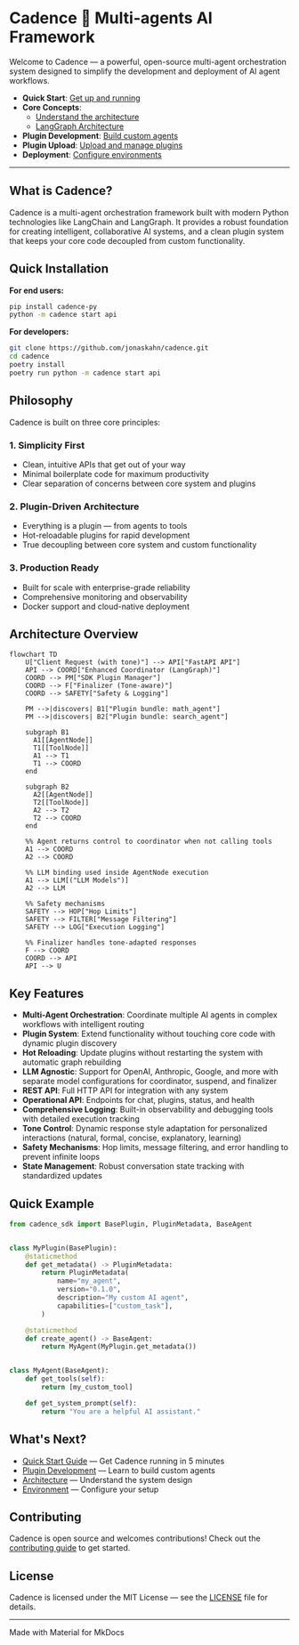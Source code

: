 # Cadence 🤖 Multi-agents AI Framework

Welcome to Cadence — a powerful, open-source multi-agent orchestration system designed to simplify the development and
deployment of AI agent workflows.

- **Quick Start**: [Get up and running](getting-started/quick-start.md)
- **Core Concepts**:
  - [Understand the architecture](concepts/architecture.md)
  - [LangGraph Architecture](concepts/langgraph-architecture.md)
- **Plugin Development**: [Build custom agents](plugins/overview.md)
- **Plugin Upload**: [Upload and manage plugins](plugins/upload-feature.md)
- **Deployment**: [Configure environments](deployment/environment.md)

---

## What is Cadence?

Cadence is a multi-agent orchestration framework built with modern Python technologies like LangChain and LangGraph. It
provides a robust foundation for creating intelligent, collaborative AI systems, and a clean plugin system that keeps
your core code decoupled from custom functionality.

## Quick Installation

**For end users:**

```bash
pip install cadence-py
python -m cadence start api
```

**For developers:**

```bash
git clone https://github.com/jonaskahn/cadence.git
cd cadence
poetry install
poetry run python -m cadence start api
```

## Philosophy

Cadence is built on three core principles:

### 1. Simplicity First

- Clean, intuitive APIs that get out of your way
- Minimal boilerplate code for maximum productivity
- Clear separation of concerns between core system and plugins

### 2. Plugin-Driven Architecture

- Everything is a plugin — from agents to tools
- Hot-reloadable plugins for rapid development
- True decoupling between core system and custom functionality

### 3. Production Ready

- Built for scale with enterprise-grade reliability
- Comprehensive monitoring and observability
- Docker support and cloud-native deployment

## Architecture Overview

```mermaid
flowchart TD
    U["Client Request (with tone)"] --> API["FastAPI API"]
    API --> COORD["Enhanced Coordinator (LangGraph)"]
    COORD --> PM["SDK Plugin Manager"]
    COORD --> F["Finalizer (Tone-aware)"]
    COORD --> SAFETY["Safety & Logging"]

    PM -->|discovers| B1["Plugin bundle: math_agent"]
    PM -->|discovers| B2["Plugin bundle: search_agent"]

    subgraph B1
      A1[[AgentNode]]
      T1[[ToolNode]]
      A1 --> T1
      T1 --> COORD
    end

    subgraph B2
      A2[[AgentNode]]
      T2[[ToolNode]]
      A2 --> T2
      T2 --> COORD
    end

    %% Agent returns control to coordinator when not calling tools
    A1 --> COORD
    A2 --> COORD

    %% LLM binding used inside AgentNode execution
    A1 --> LLM[("LLM Models")]
    A2 --> LLM

    %% Safety mechanisms
    SAFETY --> HOP["Hop Limits"]
    SAFETY --> FILTER["Message Filtering"]
    SAFETY --> LOG["Execution Logging"]

    %% Finalizer handles tone-adapted responses
    F --> COORD
    COORD --> API
    API --> U
```

## Key Features

- **Multi-Agent Orchestration**: Coordinate multiple AI agents in complex workflows with intelligent routing
- **Plugin System**: Extend functionality without touching core code with dynamic plugin discovery
- **Hot Reloading**: Update plugins without restarting the system with automatic graph rebuilding
- **LLM Agnostic**: Support for OpenAI, Anthropic, Google, and more with separate model configurations for coordinator,
  suspend, and finalizer
- **REST API**: Full HTTP API for integration with any system
- **Operational API**: Endpoints for chat, plugins, status, and health
- **Comprehensive Logging**: Built-in observability and debugging tools with detailed execution tracking
- **Tone Control**: Dynamic response style adaptation for personalized interactions (natural, formal, concise,
  explanatory, learning)
- **Safety Mechanisms**: Hop limits, message filtering, and error handling to prevent infinite loops
- **State Management**: Robust conversation state tracking with standardized updates

## Quick Example

```python
from cadence_sdk import BasePlugin, PluginMetadata, BaseAgent


class MyPlugin(BasePlugin):
    @staticmethod
    def get_metadata() -> PluginMetadata:
        return PluginMetadata(
            name="my_agent",
            version="0.1.0",
            description="My custom AI agent",
            capabilities=["custom_task"],
        )

    @staticmethod
    def create_agent() -> BaseAgent:
        return MyAgent(MyPlugin.get_metadata())


class MyAgent(BaseAgent):
    def get_tools(self):
        return [my_custom_tool]

    def get_system_prompt(self):
        return "You are a helpful AI assistant."
```

## What's Next?

- [Quick Start Guide](getting-started/quick-start.md) — Get Cadence running in 5 minutes
- [Plugin Development](plugins/overview.md) — Learn to build custom agents
- [Architecture](concepts/architecture.md) — Understand the system design
- [Environment](deployment/environment.md) — Configure your setup

## Contributing

Cadence is open source and welcomes contributions! Check out the [contributing guide](contributing/development.md) to
get
started.

## License

Cadence is licensed under the MIT License — see the [LICENSE](../LICENSE) file for details.

---

Made with Material for MkDocs
